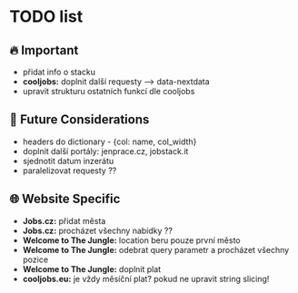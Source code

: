 # TODO list

## 🔥 Important
- přidat info o stacku
- **cooljobs:** doplnit další requesty --> data-nextdata
- upravit strukturu ostatních funkcí dle cooljobs

## 🚀 Future Considerations
- headers do dictionary - {col: name, col_width}
- doplnit další portály: jenprace.cz, jobstack.it
- sjednotit datum inzerátu
- paralelizovat requesty ??

## 🌐 Website Specific
- **Jobs.cz:** přidat města
- **Jobs.cz:** procházet všechny nabídky ??
- **Welcome to The Jungle:** location beru pouze první město
- **Welcome to The Jungle:** odebrat query parametr a procházet všechny pozice
- **Welcome to The Jungle:** doplnit plat
- **cooljobs.eu:** je vždy měsíční plat? pokud ne upravit string slicing!
